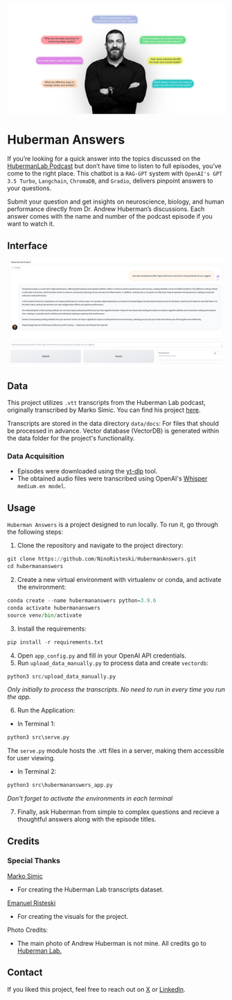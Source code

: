 ![Alt text](assets/ah-lab-main.jpg)
# Huberman Answers
If you’re looking for a quick answer into the topics discussed on the [HubermanLab Podcast](https://www.hubermanlab.com/) but don’t have time to listen to full episodes, you’ve come to the right place. This chatbot is a `RAG-GPT` system with `OpenAI's GPT 3.5 Turbo`, `Langchain`, `ChromaDB`, and `Gradio`, delivers pinpoint answers to your questions. 

Submit your question and get insights on neuroscience, biology, and human performance directly from Dr. Andrew Huberman’s discussions.
Each answer comes with the name and number of the podcast episode if you want to watch it.

## Interface
![Alt text](assets/ah-example-chat.png)

## Data
This project utilizes `.vtt` transcripts from the Huberman Lab podcast, originally transcribed by Marko Simic. 
You can find his project [here](https://www.simicvm.com/hubcap/).

Transcripts are stored in the data directory `data/docs`: For files that should be processed in advance.
Vector database (VectorDB) is generated within the data folder for the project's functionality.

### Data Acquisition
* Episodes were downloaded using the [yt-dlp](https://github.com/yt-dlp/yt-dlp) tool.
* The obtained audio files were transcribed using OpenAI's [Whisper](https://github.com/openai/whisper) `medium.en model`.

## Usage
`Huberman Answers` is a project designed to run locally. 
To run it, go through the following steps:

1. Clone the repository and navigate to the project directory:
```python 
git clone https://github.com/NinoRisteski/HubermanAnswers.git
cd hubermananswers
```
2. Create a new virtual environment with virtualenv or conda, and activate the environment:
```python
conda create --name hubermananswers python=3.9.6
conda activate hubermananswers
source venv/bin/activate
```
3. Install the requirements:
```python
pip install -r requirements.txt
```
4. Open `app_config.py` and fill in your OpenAI API credentials.
5. Run `upload_data_manually.py` to process data and create `vectordb`:
```python
python3 src/upload_data_manually.py
```
*Only initially to process the transcripts. No need to run in every time you run the app.*

6. Run the Application:

* In Terminal 1:

```python
python3 src\serve.py
```
The `serve.py` module hosts the .vtt files in a server, making them accessible for user viewing. 

* In Terminal 2:

```python
python3 src\hubermananswers_app.py
```
*Don't forget to activate the environments in each terminal*

7. Finally, ask Huberman from simple to complex questions and recieve a thoughtful answers along with the episode titles.

## Credits 
### Special Thanks
[Marko Simic](https://www.simicvm.com/)
* For creating the Huberman Lab transcripts dataset.
        
[Emanuel Risteski](https://www.linkedin.com/in/emanuelristeski/)
* For creating the visuals for the project.

Photo Credits: 
* The main photo of Andrew Huberman is not mine. All credits go to [Huberman Lab.](https://www.hubermanlab.com/)

## Contact
If you liked this project, feel free to reach out on [X](https://x.com/ninoristeski) or [LinkedIn](https://www.linkedin.com/in/nino-risteski/).